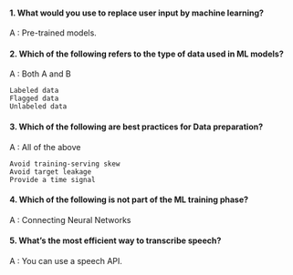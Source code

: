 #### 1. What would you use to replace user input by machine learning?

A : Pre-trained models.

#### 2. Which of the following refers to the type of data used in ML models?

A : Both A and B

    Labeled data
    Flagged data
    Unlabeled data

#### 3. Which of the following are best practices for Data preparation?

A : All of the above

    Avoid training-serving skew
    Avoid target leakage
    Provide a time signal

#### 4. Which of the following is not part of the ML training phase?

A : Connecting Neural Networks

#### 5. What’s the most efficient way to transcribe speech?

A : You can use a speech API.